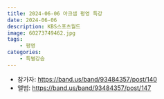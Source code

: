 ```yaml
---
title: 2024-06-06 아크샘 평영 특강
date: 2024-06-06
description: KBS스포츠월드
image: 60273749462.jpg
tags:
    - 평영
categories:
    - 특별강습
---
```


- 참가자: https://band.us/band/93484357/post/140
- 앨범: https://band.us/band/93484357/post/147